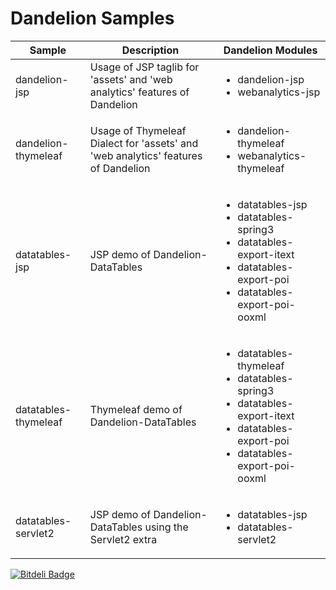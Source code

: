 # Dandelion Samples

<table>
<thead>
<tr>
<th>Sample</th>
<th>Description</th>
<th>Dandelion Modules</th>
</tr>
</thead>
<tbody>
<tr>
<td>dandelion-jsp</td>
<td>Usage of JSP taglib for 'assets' and 'web analytics' features of Dandelion</td>
<td>
<ul>
<li>dandelion-jsp</li>
<li>webanalytics-jsp</li>
</ul>
</td>
</tr>
<tr>
<td>dandelion-thymeleaf</td>
<td>Usage of Thymeleaf Dialect for 'assets' and 'web analytics' features of Dandelion</td>
<td>
<ul>
<li>dandelion-thymeleaf</li>
<li>webanalytics-thymeleaf</li>
</ul>
</tr>
<tr>
  <td>datatables-jsp</td>
  <td>JSP demo of Dandelion-DataTables</td>
  <td>
    <ul>
      <li>datatables-jsp</li>
      <li>datatables-spring3</li>
      <li>datatables-export-itext</li>
      <li>datatables-export-poi</li>
      <li>datatables-export-poi-ooxml</li>
    </ul>
</tr>
<tr>
  <td>datatables-thymeleaf</td>
  <td>Thymeleaf demo of Dandelion-DataTables</td>
  <td>
    <ul>
      <li>datatables-thymeleaf</li>
      <li>datatables-spring3</li>
      <li>datatables-export-itext</li>
      <li>datatables-export-poi</li>
      <li>datatables-export-poi-ooxml</li>
    </ul>
</tr>
<tr>
  <td>datatables-servlet2</td>
  <td>JSP demo of Dandelion-DataTables using the Servlet2 extra</td>
  <td>
    <ul>
      <li>datatables-jsp</li>
      <li>datatables-servlet2</li>
    </ul>
</tr>
</tbody>
</table>


[![Bitdeli Badge](https://d2weczhvl823v0.cloudfront.net/dandelion/dandelion-samples/trend.png)](https://bitdeli.com/free "Bitdeli Badge")

